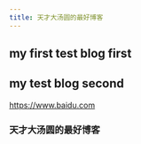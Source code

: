 ```yaml
---
title: 天才大汤圆的最好博客
---
```


## my first test blog first

## my test blog second

https://www.baidu.com

### 天才大汤圆的最好博客
